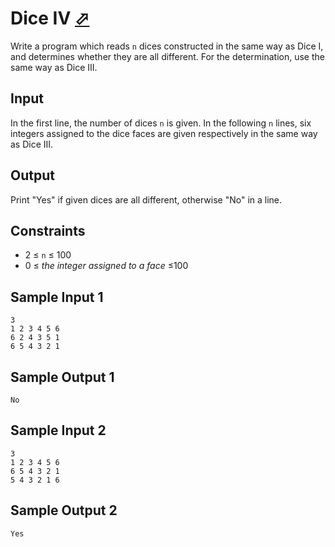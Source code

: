 # Dice IV [⬀](https://judge.u-aizu.ac.jp/onlinejudge/description.jsp?id=ITP1_11_D)

Write a program which reads `n` dices constructed in the same way as Dice I, and determines whether they are all different. For the determination, use the same way as Dice III.

## Input
In the first line, the number of dices `n` is given. In the following `n`
 lines, six integers assigned to the dice faces are given respectively in the same way as Dice III.

## Output
Print "Yes" if given dices are all different, otherwise "No" in a line.

## Constraints
- 2 ≤ `n` ≤ 100
- 0 ≤ *the integer assigned to a face* ≤100

## Sample Input 1
```
3
1 2 3 4 5 6
6 2 4 3 5 1
6 5 4 3 2 1
```

## Sample Output 1
```
No
```

## Sample Input 2
```
3
1 2 3 4 5 6
6 5 4 3 2 1
5 4 3 2 1 6
```

## Sample Output 2
```
Yes
```
